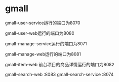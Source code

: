 # gmall
gmall-user-service运行的端口为8070

gmall-user-web运行的端口为8080


gmall-manage-service运行的端口为8071

gmall-manage-web运行的端口为8081

gmall-item-web 前台项目的商品详情运行的端口为8082

gmall-search-web :8083
gmall-search-service :8074